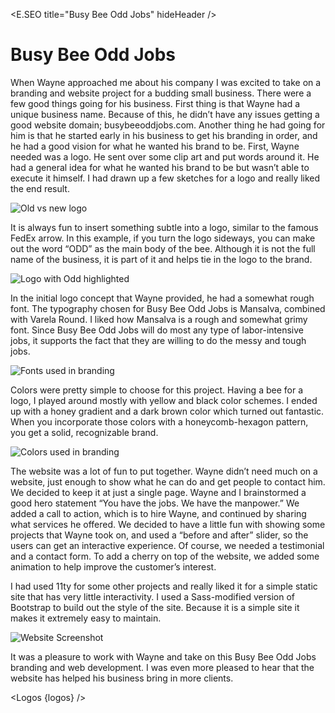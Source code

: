 <script lang="ts">
  import * as E from "$components/Elemental";
  import Logos from "$components/Logos.svelte"
  let logos = [
    "Adobe-Illustrator",
    "Eleventy",
    "Nunjucks",
    "Bootstrap",
    "jQuery",
    "Sass",
    "Firebase",
    "GitHub"
  ]
</script>

<E.SEO title="Busy Bee Odd Jobs" hideHeader  />

# Busy Bee Odd Jobs

When Wayne approached me about his company I was excited to take on a branding and website project for a budding small business. There were a few good things going for his business. First thing is that Wayne had a unique business name. Because of this, he didn’t have any issues getting a good website domain; busybeeoddjobs.com. Another thing he had going for him is that he started early in his business to get his branding in order, and he had a good vision for what he wanted his brand to be. First, Wayne needed was a logo. He sent over some clip art and put words around it. He had a general idea for what he wanted his brand to be but wasn’t able to execute it himself. I had drawn up a few sketches for a logo and really liked the end result.

<div class="card card-body bg-light mb-4"><img src="/images/optimized/projects/busy-bee-odd-jobs/lg_BBOJ-old-new.png" alt="Old vs new logo" class="mb-0" /></div>

It is always fun to insert something subtle into a logo, similar to the famous FedEx arrow. In this example, if you turn the logo sideways, you can make out the word “ODD” as the main body of the bee. Although it is not the full name of the business, it is part of it and helps tie in the logo to the brand.

<div class="card card-body bg-light mb-4"><img src="/images/optimized/projects/busy-bee-odd-jobs/lg_BBOJ-odd.png" alt="Logo with Odd highlighted" class="mb-0" /></div>

In the initial logo concept that Wayne provided, he had a somewhat rough font. The typography chosen for Busy Bee Odd Jobs is Mansalva, combined with Varela Round. I liked how Mansalva is a rough and somewhat grimy font. Since Busy Bee Odd Jobs will do most any type of labor-intensive jobs, it supports the fact that they are willing to do the messy and tough jobs.

<div class="card card-body bg-light mb-4"><img src="/images/optimized/projects/busy-bee-odd-jobs/lg_BBOJ-fonts.png" alt="Fonts used in branding" class="mb-0" /></div>

Colors were pretty simple to choose for this project. Having a bee for a logo, I played around mostly with yellow and black color schemes. I ended up with a honey gradient and a dark brown color which turned out fantastic. When you incorporate those colors with a honeycomb-hexagon pattern, you get a solid, recognizable brand.

<div class="card card-body bg-light mb-4"><img src="/images/optimized/projects/busy-bee-odd-jobs/lg_BBOJ-colors.png" alt="Colors used in branding" class="mb-0" /></div>

The website was a lot of fun to put together. Wayne didn’t need much on a website, just enough to show what he can do and get people to contact him. We decided to keep it at just a single page. Wayne and I brainstormed a good hero statement “You have the jobs. We have the manpower.” We added a call to action, which is to hire Wayne, and continued by sharing what services he offered. We decided to have a little fun with showing some projects that Wayne took on, and used a “before and after” slider, so the users can get an interactive experience. Of course, we needed a testimonial and a contact form. To add a cherry on top of the website, we added some animation to help improve the customer’s interest.

I had used 11ty for some other projects and really liked it for a simple static site that has very little interactivity. I used a Sass-modified version of Bootstrap to build out the style of the site. Because it is a simple site it makes it extremely easy to maintain.

<img src="/images/optimized/projects/busy-bee-odd-jobs/lg_BBOJ-screenshot.png" alt="Website Screenshot" />

It was a pleasure to work with Wayne and take on this Busy Bee Odd Jobs branding and web development. I was even more pleased to hear that the website has helped his business bring in more clients.

<Logos {logos} />